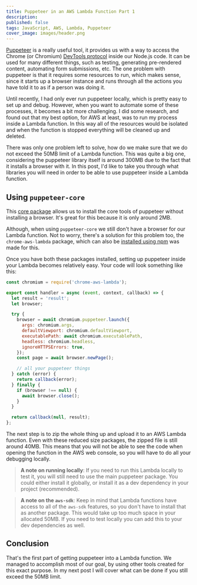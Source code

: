 ```yaml
---
title: Puppeteer in an AWS Lambda Function Part 1
description:
published: false
tags: JavaScript, AWS, Lambda, Puppeteer
cover_image: images/header.png
---
```


[Puppeteer](https://pptr.dev/) is a really useful tool, it provides us with a way to access the Chrome (or Chromium) [DevTools protocol](https://chromedevtools.github.io/devtools-protocol/) inside our Node.js code. It can be used for many different things, such as testing, generating pre-rendered content, automating form submissions, etc. The one problem with puppeteer is that it requires some resources to run, which makes sense, since it starts up a browser instance and runs through all the actions you have told it to as if a person was doing it.

Until recently, I had only ever run puppeteer locally, which is pretty easy to set up and debug. However, when you want to automate some of these processes, it becomes a bit more challenging. I did some research, and found out that my best option, for AWS at least, was to run my process inside a Lambda function. In this way all of the resources would be isolated and when the function is stopped everything will be cleaned up and deleted.

There was only one problem left to solve, how do we make sure that we do not exceed the 50MB limit of a Lambda function. This was quite a big one, considering the puppeteer library itself is around 300MB due to the fact that it installs a browser with it. In this post, I'd like to take you through what libraries you will need in order to be able to use puppeteer inside a Lambda function.

## Using `puppeteer-core`

This [core package](https://www.npmjs.com/package/puppeteer-core) allows us to install the core tools of puppeteer without installing a browser. It's great for this because it is only around 2MB.

Although, when using `puppeteer-core` we still don't have a browser for our Lambda function. Not to worry, there's a solution for this problem too, the `chrome-aws-lambda` package, which can also be [installed using npm](https://www.npmjs.com/package/chrome-aws-lambda) was made for this.

Once you have both these packages installed, setting up puppeteer inside your Lambda becomes relatively easy. Your code will look something like this:

```js
const chromium = require('chrome-aws-lambda');

export const handler = async (event, context, callback) => {
  let result = 'result';
  let browser;

  try {
    browser = await chromium.puppeteer.launch({
      args: chromium.args,
      defaultViewport: chromium.defaultViewport,
      executablePath: await chromium.executablePath,
      headless: chromium.headless,
      ignoreHTTPSErrors: true,
    });
    const page = await browser.newPage();

    // all your puppeteer things
  } catch (error) {
    return callback(error);
  } finally {
    if (browser !== null) {
      await browser.close();
    }
  }

  return callback(null, result);
};
```

The next step is to zip the whole thing up and upload it to an AWS Lambda function. Even with these reduced size packages, the zipped file is still around 40MB. This means that you will not be able to see the code when opening the function in the AWS web console, so you will have to do all your debugging locally.

> **A note on running locally**: If you need to run this Lambda locally to test it, you will still need to use the main puppeteer package. You could either install it globally, or install it as a dev dependency in your project (recommended).

> **A note on the `aws-sdk`**: Keep in mind that Lambda functions have access to all of the `aws-sdk` features, so you don't have to install that as another package. This would take up too much space in your allocated 50MB. If you need to test locally you can add this to your dev dependencies as well.

## Conclusion

That's the first part of getting puppeteer into a Lambda function. We managed to accomplish most of our goal, by using other tools created for this exact purpose. In my next post I will cover what can be done if you still exceed the 50MB limit.
